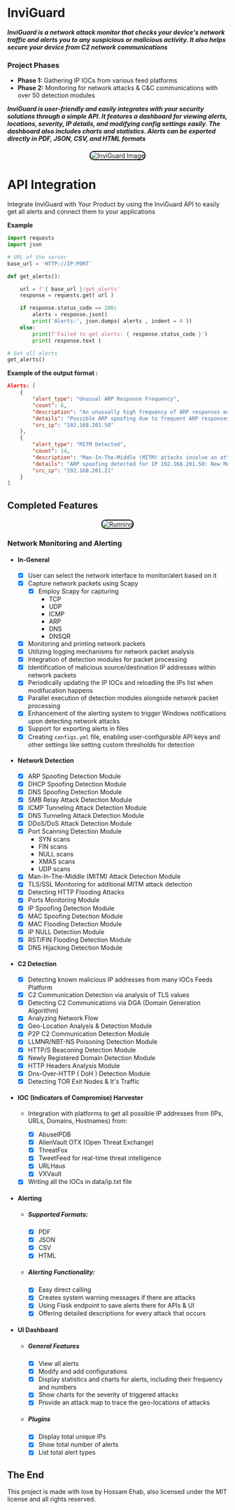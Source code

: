# InviGuard

***InviGuard is a network attack monitor that checks your device's network traffic and alerts you to any suspicious or malicious activity. It also helps secure your device from C2 network communications***

### Project Phases

- **Phase 1:** Gathering IP IOCs from various feed platforms
- **Phase 2:** Monitoring for network attacks & C&C communications with over 50 detection modules

***InviGuard is user-friendly and easily integrates with your security solutions through a simple API. It features a dashboard for viewing alerts, locations, severity, IP details, and modifying config settings easily. The dashboard also includes charts and statistics. Alerts can be exported directly in PDF, JSON, CSV, and HTML formats***

<div style="text-align: center; margin: 20px 0;">
    <img src="imgs/digital-global-connection-network-technology-background-technology-background-neon-effect-hi-tech-digital-technology-vector.jpg" alt="InviGuard Image" style="border: 2px solid #000; border-radius: 10px;">
</div>

# API Integration 

Integrate InviGuard with Your Product by using the InviGuard API to easily get all alerts and connect them to your applications

**Example**

```py
import requests
import json

# URL of the server
base_url = 'HTTP://IP:PORT'

def get_alerts():

    url = f'{ base_url }/get_alerts'
    response = requests.get( url )

    if response.status_code == 200:
        alerts = response.json()
        print('Alerts:', json.dumps( alerts , indent = 4 ))
    else:
        print(f'Failed to get alerts: { response.status_code }')
        print( response.text )

# Get all alerts
get_alerts()
```

**Example of the output format :**

~~~json
Alerts: [
    {
        "alert_type": "Unusual ARP Response Frequency",
        "count": 6,
        "description": "An unusually high frequency of ARP responses may indicate an ongoing ARP spoofing attack, where an attacker attempts to intercept, modify, or stop data in transit.",
        "details": "Possible ARP spoofing due to frequent ARP responses.",
        "src_ip": "192.168.201.50"
    },
    {
        "alert_type": "MITM Detected",
        "count": 14,
        "description": "Man-In-The-Middle (MITM) attacks involve an attacker secretly relaying and possibly altering the communication between two parties who believe they are directly communicating with each other.",
        "details": "ARP spoofing detected for IP 192.168.201.50: New MAC b4:b5:b6:98:bc:bf, Previous MACs {'b4:b5:b6:98:bc:bf'}",
        "src_ip": "192.168.201.21"
    }
]
~~~
## Completed Features

<div style="text-align: center; margin: 20px 0;">
    <img src="imgs/image.png" alt="Running" style="border: 2px solid #000; border-radius: 10px;">
</div>

### Network Monitoring and Alerting

* #### In-General

    - [x] User can select the network interface to monitor/alert based on it
    - [x] Capture network packets using Scapy
        - [x] Employ Scapy for capturing 
            - TCP
            - UDP
            - ICMP
            - ARP
            - DNS
            - DNSQR 
    - [x] Monitoring and printing network packets
    - [x] Utilizing logging mechanisms for network packet analysis
    - [x] Integration of detection modules for packet processing
    - [x] Identification of malicious source/destination IP addresses within network packets
    - [x] Periodically updating the IP IOCs and reloading the IPs list when modifucation happens
    - [x] Parallel execution of detection modules alongside network packet processing
    - [x] Enhancement of the alerting system to trigger Windows notifications upon detecting network attacks
    - [x] Support for exporting alerts in files
    - [x] Creating `configs.yml` file, enabling user-configurable API keys and other settings like setting custom thresholds for detection

* #### Network Detection

    - [x] ARP Spoofing Detection Module
    - [x] DHCP Spoofing Detection Module
    - [x] DNS Spoofing Detection Module
    - [x] SMB Relay Attack Detection Module
    - [x] ICMP Tunneling Attack Detection Module
    - [x] DNS Tunneling Attack Detection Module
    - [x] DDoS/DoS Attack Detection Module
    - [x] Port Scanning Detection Module
        - SYN scans
        - FIN scans
        - NULL scans
        - XMAS scans
        - UDP scans
    - [x] Man-In-The-Middle (MITM) Attack Detection Module
    - [x] TLS/SSL Monitoring for additional MITM attack detection
    - [x] Detecting HTTP Flooding Attacks
    - [x] Ports Monitoring Module
    - [x] IP Spoofing Detection Module
    - [x] MAC Spoofing Detection Module
    - [x] MAC Flooding Detection Module
    - [x] IP NULL Detection Module
    - [x] RST/FIN Flooding Detection Module
    - [x] DNS Hijacking Detection Module

* #### C2 Detection

    - [x] Detecting known malicious IP addresses from many IOCs Feeds Platform
    - [x] C2 Communication Detection via analysis of TLS values
    - [x] Detecting C2 Communications via DGA (Domain Generation Algorithm)
    - [x] Analyzing Network Flow
    - [x] Geo-Location Analysis & Detection Module
    - [x] P2P C2 Communication Detection Module
    - [x] LLMNR/NBT-NS Poisoning Detection Module
    - [x] HTTP/S Beaconing Detection Module
    - [x] Newly Registered Domain Detection Module
    - [x] HTTP Headers Analysis Module 
    - [x] Dns-Over-HTTP ( DoH ) Detection Module
    - [x] Detecting TOR Exit Nodes & It's Traffic

* #### IOC (Indicators of Compromise) Harvester

    * Integration with platforms to get all possible IP addresses from (IPs, URLs, Domains, Hostnames) from:

        - [x] AbuseIPDB
        - [x] AlienVault OTX (Open Threat Exchange)
        - [x] ThreatFox
        - [x] TweetFeed for real-time threat intelligence
        - [x] URLHaus
        - [x] VXVault

    - [x] Writing all the IOCs in data/ip.txt file

* #### Alerting

    * ##### Supported Formats:

        - [x] PDF
        - [x] JSON
        - [x] CSV
        - [x] HTML

    * ##### Alerting Functionality:

        - [x] Easy direct calling
        - [x] Creates system warning messages if there are attacks
        - [x] Using Flask endpoint to save alerts there for APIs & UI
        - [x] Offering detailed descriptions for every attack that occurs

* #### UI Dashboard

    * ##### General Features
        - [x] View all alerts
        - [x] Modify and add configurations
        - [x] Display statistics and charts for alerts, including their frequency and numbers
        - [x] Show charts for the severity of triggered attacks
        - [x] Provide an attack map to trace the geo-locations of attacks

    * ##### Plugins
        - [x] Display total unique IPs
        - [x] Show total number of alerts
        - [x] List total alert types

## The End

This project is made with love by Hossam Ehab, also licensed under the MIT license and all rights reserved.

